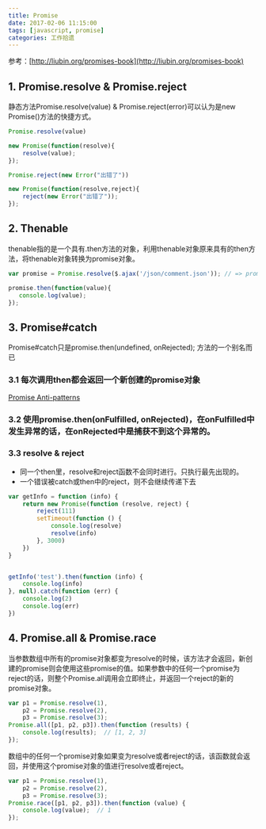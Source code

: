 ```yaml
---
title: Promise
date: 2017-02-06 11:15:00
tags: [javascript, promise]
categories: 工作拾遗
---
```

参考：[http://liubin.org/promises-book](http://liubin.org/promises-book)

## 1. Promise.resolve & Promise.reject
静态方法Promise.resolve(value) & Promise.reject(error)可以认为是new Promise()方法的快捷方式。

```javascript
Promise.resolve(value)

new Promise(function(resolve){
    resolve(value);
});
```
<!-- more -->

```javascript
Promise.reject(new Error("出错了"))

new Promise(function(resolve,reject){
    reject(new Error("出错了"));
});
```


## 2. Thenable

thenable指的是一个具有.then方法的对象，利用thenable对象原来具有的then方法，将thenable对象转换为promise对象。

```javascript
var promise = Promise.resolve($.ajax('/json/comment.json')); // => promise对象

promise.then(function(value){
   console.log(value);
});
```

## 3. Promise#catch
Promise#catch只是promise.then(undefined, onRejected); 方法的一个别名而已

### 3.1 每次调用then都会返回一个新创建的promise对象
[Promise Anti-patterns](http://taoofcode.net/promise-anti-patterns/)

### 3.2 使用promise.then(onFulfilled, onRejected)，在onFulfilled中发生异常的话，在onRejected中是捕获不到这个异常的。

### 3.3 resolve & reject

- 同一个then里，resolve和reject函数不会同时进行。只执行最先出现的。
- 一个错误被catch或then中的reject，则不会继续传递下去

```javascript
var getInfo = function (info) {
    return new Promise(function (resolve, reject) {
        reject(111)
        setTimeout(function () {
            console.log(resolve)
            resolve(info)
        }, 3000)
    })
}


getInfo('test').then(function (info) {
    console.log(info)
}, null).catch(function (err) {
    console.log(2)
    console.log(err)
})
```

## 4. Promise.all & Promise.race

当参数数组中所有的promise对象都变为resolve的时候，该方法才会返回，新创建的promise则会使用这些promise的值。如果参数中的任何一个promise为reject的话，则整个Promise.all调用会立即终止，并返回一个reject的新的promise对象。

```javascript
var p1 = Promise.resolve(1),
    p2 = Promise.resolve(2),
    p3 = Promise.resolve(3);
Promise.all([p1, p2, p3]).then(function (results) {
    console.log(results);  // [1, 2, 3]
});
```

数组中的任何一个promise对象如果变为resolve或者reject的话，该函数就会返回，并使用这个promise对象的值进行resolve或者reject。

```javascript
var p1 = Promise.resolve(1),
    p2 = Promise.resolve(2),
    p3 = Promise.resolve(3);
Promise.race([p1, p2, p3]).then(function (value) {
    console.log(value);  // 1
});
```
